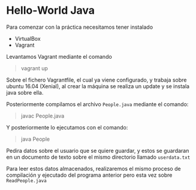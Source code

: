 # Hello-World Java
Para comenzar con la práctica necesitamos tener instalado
- VirtualBox
- Vagrant

Levantamos Vagrant mediante el comando 
> vagrant up

Sobre el fichero Vagrantfile, el cual ya viene configurado, y trabaja sobre ubuntu 16.04 (Xenial), al crear la máquina se realiza un update y se instala java sobre ella.

Posteriormente compilamos el archivo `People.java` mediante el comando:
> javac People.java

Y posteriormente lo ejecutamos con el comando:
> java People

Pedira datos sobre el usuario que se quiere guardar, y estos se guardaran en un documento de texto sobre el mismo directorio llamado `userdata.txt`

Para leer estos datos almacenados, realizaremos el mismo proceso de compilación y ejecutado del programa anterior pero esta vez sobre `ReadPeople.java`
